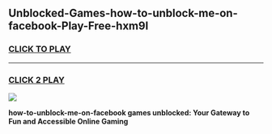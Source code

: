 
## Unblocked-Games-how-to-unblock-me-on-facebook-Play-Free-hxm9l
<h3>
<a href="https://premium76.site?title=how-to-unblock-me-on-facebook&ref=20M">CLICK TO PLAY</a></h3>
<hr>

<h3>
<a href="https://premium76.site?title=how-to-unblock-me-on-facebook&ref=20M">CLICK 2 PLAY</a>
  
</h3>

<a href="https://premium76.site?title=how-to-unblock-me-on-facebook&ref=19M"><img src="https://clearcache.store/games.png"></a>


**how-to-unblock-me-on-facebook games unblocked: Your Gateway to Fun and Accessible Online Gaming**
